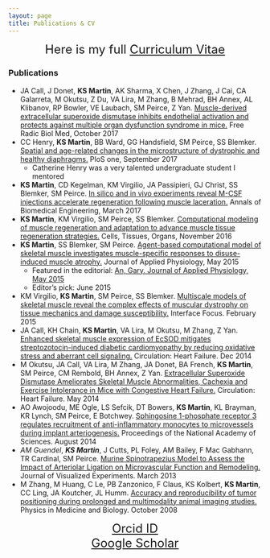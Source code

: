 ```yaml
---
layout: page
title: Publications & CV
---
```


<p class="message" style="text-align:center">
  <font size="+2">Here is my full <a href="/pdfs/KSM_CV.pdf">Curriculum Vitae</a></font>
</p>

### Publications

- JA Call, J Donet, **KS Martin**, AK Sharma, X Chen, J Zhang, J Cai, CA Galarreta, M Okutsu, Z Du, VA Lira, M Zhang, B Mehrad, BH Annex, AL Klibanov, RP Bowler, VE Laubach, SM Peirce, Z Yan. [Muscle-derived extracellular superoxide dismutase inhibits endothelial activation and protects against multiple organ dysfunction syndrome in mice.](http://www.sciencedirect.com/science/article/pii/S0891584917307827) Free Radic Biol Med, October 2017
- CC Henry, **KS Martin**, BB Ward, GG Handsfield, SM Peirce, SS Blemker. [Spatial and age-related changes in the microstructure of dystrophic and healthy diaphragms.](http://journals.plos.org/plosone/article?id=10.1371/journal.pone.0183853) PloS one, September 2017
	- Catherine Henry was a very talented undergraduate student I mentored
- **KS Martin**, CD Kegelman, KM Virgilio, JA Passipieri, GJ Christ, SS Blemker, SM Peirce. [In silico and in vivo experiments reveal M-CSF injections accelerate regeneration following muscle laceration.](https://www.ncbi.nlm.nih.gov/pubmed/27718091) Annals of Biomedical Engineering, March 2017
- **KS Martin**, KM Virgilio, SM Peirce, SS Blemker. [Computational modeling of muscle regeneration and adaptation to advance muscle tissue regeneration strategies.](https://www.karger.com/Article/Abstract/443635) Cells, Tissues, Organs, November 2016
- **KS Martin**, SS Blemker, SM Peirce. [Agent-based computational model of skeletal muscle investigates muscle-specific responses to disuse-induced muscle atrophy.](http://jap.physiology.org/content/118/10/1299.abstract) Journal of Applied Physiology, May 2015
	- Featured in the editorial: [An, Gary. Journal of Applied Physiology, May 2015](http://jap.physiology.org/content/118/10/1191)
	- Editor’s pick: June 2015
- KM Virgilio, **KS Martin**, SM Peirce, SS Blemker. [Multiscale models of skeletal muscle reveal the complex effects of muscular dystrophy on tissue mechanics and damage susceptibility.](http://rsfs.royalsocietypublishing.org/content/5/2/20140080) Interface Focus. February 2015
- JA Call, KH Chain, **KS Martin**, VA Lira, M Okutsu, M Zhang, Z Yan. [Enhanced skeletal muscle expression of EcSOD mitigates streptozotocin-induced diabetic cardiomyopathy by reducing oxidative stress and aberrant cell signaling.](http://circheartfailure.ahajournals.org/content/early/2014/12/11/CIRCHEARTFAILURE.114.001540.short) Circulation: Heart Failure. Dec 2014
- M Okutsu, JA Call, VA Lira, M Zhang, JA Donet, BA French, **KS Martin**, SM Peirce, CM Rembold, BH Annex, Z Yan. [Extracellular Superoxide Dismutase Ameliorates Skeletal Muscle Abnormalities, Cachexia and Exercise Intolerance in Mice with Congestive Heart Failure.](http://circheartfailure.ahajournals.org/content/7/3/519.short) Circulation: Heart Failure. May 2014
- AO Awojoodu, ME Ogle, LS Sefcik, DT Bowers, **KS Martin**, KL Brayman, KR Lynch, SM Peirce, E Botchwey. [Sphingosine 1-phosphate receptor 3 regulates recruitment of anti-inflammatory monocytes to microvessels during implant arteriogenesis.](http://www.pnas.org/content/110/34/13785.full?sid=d5bcd80b-44ca-4c12-a599-57e9ac4b6d4c) Proceedings of the National Academy of Sciences. August 2014
-  *AM Guendel*, ***KS Martin***, J Cutts, PL Foley, AM Bailey, F Mac Gabhann, TR Cardinal, SM Peirce. [Murine Spinotrapezius Model to Assess the Impact of Arteriolar Ligation on Microvascular Function and Remodeling.](http://www.ncbi.nlm.nih.gov/pmc/articles/PMC3622090/) Journal of Visualized Experiments. March 2013
- M Zhang, M Huang, C Le, PB Zanzonico, F Claus, KS Kolbert, **KS Martin**, CC Ling, JA Koutcher, JL Humm.  [Accuracy and reproducibility of tumor positioning during prolonged and multimodality animal imaging studies.](http://iopscience.iop.org/article/10.1088/0031-9155/53/20/021/meta)	 Physics in Medicine and Biology. October 2008

<p class="message" style="text-align:center">
<font size="+2"><a href="http://orcid.org/0000-0002-6161-9611">Orcid ID</a><br>
<a href="https://scholar.google.se/citations?user=4rJ1zHgAAAAJ&hl=en&oi=sra">Google Scholar</a></font>
</p>